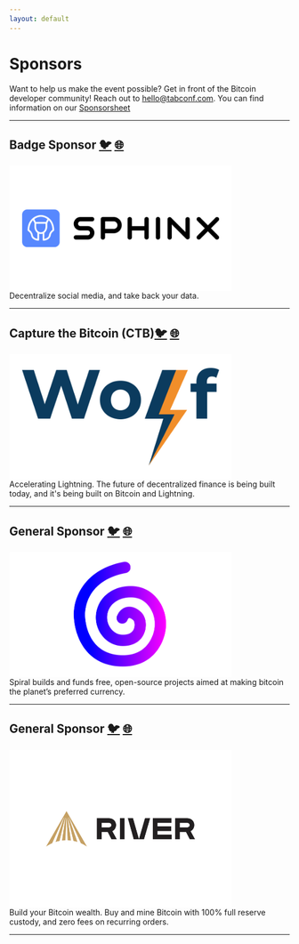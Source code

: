 ```yaml
---
layout: default
---
```


# Sponsors

Want to help us make the event possible? Get in front of the Bitcoin developer community! Reach out to <hello@tabconf.com>. You can find information on our [Sponsorsheet](./docs/sponsorsheet.md)

***

## Badge Sponsor [🐦](https://twitter.com/sphinx_chat) [🌐](http://sphinx.chat/)

<a href="http://sphinx.chat/"><img align="center" width="400" src="assets/img/sponsors/910x512/sphinx-logo.png"></a>
<br/>
Decentralize social media, and take back your data.

***

## Capture the Bitcoin (CTB)[🐦](https://twitter.com/_WolfNYC) [🌐](https://wolfnyc.com/)

<a href="https://wolfnyc.com/"><img align="Center" width="400" src="assets/img/sponsors/910x512/wolf-logo.png"></a>
<br/>
Accelerating Lightning. The future of decentralized finance is being built today, and it's being built on Bitcoin and Lightning.

***

## General Sponsor [🐦](https://twitter.com/spiralbtc) [🌐](https://spiral.xyz/)

<a href="https://river.com/"><img align="center" width="400" src="assets/img/sponsors/910x512/Spiral-logo.png"></a>
<br/>
Spiral builds and funds free, open-source projects aimed at making bitcoin the planet’s preferred currency.

***

## General Sponsor [🐦](https://twitter.com/River) [🌐](https://river.com/)

<a href="https://river.com/"><img align="center" width="400" src="assets/img/sponsors/910x512/river-logo.png"></a>
<br/>
Build your Bitcoin wealth. Buy and mine Bitcoin with 100% full reserve custody, and zero fees on recurring orders.

***

